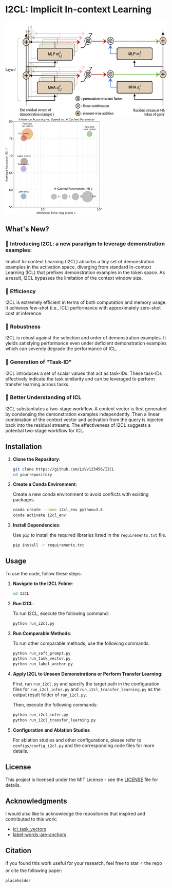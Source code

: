 # I2CL: Implicit In-context Learning

<img src="figures/overview.png" alt="Overview" height="300px" style="display: inline-block;"/>
<img src="figures/speed_vs_accuracy_vs_cache.png" alt="Speed vs Accuracy vs Cache" height="300px" style="display: inline-block;"/>

## What's New?
### 🌟 Introducing I2CL: a new paradigm to leverage demonstration examples:
Implicit In-context Learning (I2CL) absorbs a tiny set of demonstration examples in the activation space, diverging from standard In-context Learning (ICL) that prefixes demonstration examples in the token space. As a result, I2CL bypasses the limitation of the context window size.

### 🌟 Efficiency
I2CL is extremely efficient in terms of both computation and memory usage. It achieves few-shot (i.e., ICL) performance with approximately zero-shot cost at inference.

### 🌟 Robustness
I2CL is robust against the selection and order of demonstration examples. It yields satisfying performance even under deficient demonstration examples which can severely degrade the performance of ICL.

### 🌟 Generation of "Task-ID"
I2CL introduces a set of scalar values that act as task-IDs. These task-IDs effectively indicate the task similarity and can be leveraged to perform transfer learning across tasks.

### 🌟 Better Understanding of ICL
I2CL substantiates a two-stage workflow. A context vector is first generated by condensing the demonstration examples independently. Then a linear combination of the context vector and activation from the query is injected back into the residual streams. The effectiveness of I2CL suggests a potential two-stage workflow for ICL.

## Installation
1. **Clone the Repository**:

    ```bash
    git clone https://github.com/LzVv123456/I2CL
    cd yourrepository
    ```

2. **Create a Conda Environment**:

    Create a new conda environment to avoid conflicts with existing packages.

    ```bash
    conda create --name i2cl_env python=3.8
    conda activate i2cl_env
    ```

3. **Install Dependencies**:

    Use `pip` to install the required libraries listed in the `requirements.txt` file.

    ```bash
    pip install -r requirements.txt
    ```


## Usage

To use the code, follow these steps:

1. **Navigate to the I2CL Folder**:

    ```bash
    cd I2CL
    ```

2. **Run I2CL**:

    To run I2CL, execute the following command:

    ```bash
    python run_i2cl.py
    ```

3. **Run Comparable Methods**:

    To run other comparable methods, use the following commands:

    ```bash
    python run_soft_prompt.py
    python run_task_vector.py
    python run_label_anchor.py
    ```

4. **Apply I2CL to Unseen Demonstrations or Perform Transfer Learning**:

    First, run `run_i2cl.py` and specify the target path in the configuration files for `run_i2cl_infer.py` and `run_i2cl_transfer_learning.py` as the output result folder of `run_i2cl.py`.

    Then, execute the following commands:

    ```bash
    python run_i2cl_infer.py
    python run_i2cl_transfer_learning.py
    ```

5. **Configuration and Ablation Studies**

    For ablation studies and other configurations, please refer to `configs/config_i2cl.py` and the corresponding code files for more details.

## License

This project is licensed under the MIT License - see the [LICENSE](LICENSE) file for details.

## Acknowledgments

I would also like to acknowledge the repositories that inspired and contributed to this work:
- [icl_task_vectors](https://github.com/roeehendel/icl_task_vectors)
- [label-words-are-anchors](https://github.com/lancopku/label-words-are-anchors)


## Citation
If you found this work useful for your research, feel free to star ⭐ the repo or cite the following paper:
```
placeholder
```